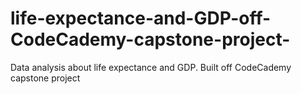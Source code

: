 # life-expectance-and-GDP-off-CodeCademy-capstone-project-
Data analysis about life expectance and GDP. Built off CodeCademy capstone project
